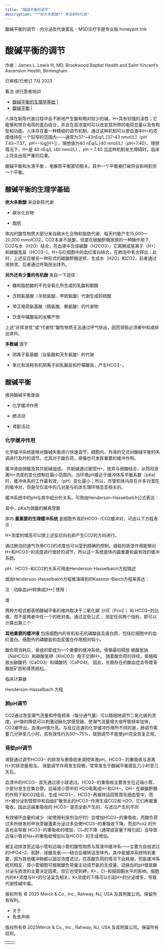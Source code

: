 ```yaml
---
title: "酸碱平衡的调节"
description: "**绝大多数酸** 来自新陈代谢"
---
```


﻿酸碱平衡的调节 \- 内分泌及代谢紊乱 \- MSD诊疗手册专业版 honeypot link

# 酸碱平衡的调节

作者：James L. Lewis III, MD, Brookwood Baptist Health and Saint Vincent’s Ascension Health, Birmingham

已审核/已修订 7月 2023

看法 进行患者培训

- [酸碱平衡的生理学基础](#酸碱平衡的生理学基础_v987110_zh) \|
- [酸碱平衡](#酸碱平衡_v987125_zh) \|

人体在新陈代谢过程中会不断地产生酸和相对较少的碱。H+具有较强的活性；它能够和带负电荷的蛋白结合，并且在高浓度时可以改变其所带的电荷总量以及有构型和功能。人体存在着一种精细的调节机制，通过这种机制可以使血液中H+的浓度维持在一个较窄的范围内——通常为37～43nEq/L \[37-43 nmol/L\]（pH 7.43~7.37，pH=−log\[H+\]），理想值为40 nEq/L \[40 nmol/L\]（pH=7.40）。理想情况下，H+是 40 nEq/L (40 nmol/L) ，pH = 7.40.当这种机制发生障碍时，临床上将会出现严重的后果。

酸碱平衡和水液平衡 、电解质平衡密切相关。其中一个平衡被打破将会影响到另一个平衡。

## 酸碱平衡的生理学基础

**绝大多数酸** 来自新陈代谢

- 碳水化合物

- 脂肪


体内的酸性物质大部分来自碳水化合物和脂肪代谢，每天约能产生15,000～20,000 mmolCO2。CO2本身不是酸，但是在碳酸酐酶家族的一种酶作用下, CO2与水（H2O）结合，在血液中合成碳酸（H2CO3），它离解成氢离子（H+）和碳酸氢盐（HCO3−)。H+与红细胞中的血红蛋白结合，在肺泡中氧合释出；此时，上述反应被另一种形式的碳酸酐酶逆转，生成水（H2O）和CO2，前者通过肾排泄，后者通过呼吸排出体外。

**另外还有少量的有机酸** 来自一下途径：

- 糖和脂肪酸的不完全氧化所生成的乳酸和酮酸

- 含硫氨基酸（半胱氨酸、甲硫氨酸）代谢生成的硫酸

- 带正电荷氨基酸（精氨酸、赖氨酸）的代谢物

- 饮食中磷酸盐的水解产物


上述“非挥发性”或“代谢性”酸性物质无法通过呼气排出，因而肾脏必须被中和或排出体外。

**多数碱** 源于

- 阴离子氨基酸（谷氨酸和天冬氨酸）的代谢

- 氧化和消耗有机阴离子如乳酸盐和柠檬酸盐，产生HCO3−。


## 酸碱平衡

维持酸碱平衡是由

- 化学缓冲作用

- 肺活动

- 肾脏活动


### 化学缓冲作用

化学缓冲系统能够对酸碱失衡进行快速调节，细胞内、外液的交流对酸碱平衡的失调进行及时的调节。尤其对于酸负荷，骨骼也可发挥重要的缓冲作用。

缓冲液由弱酸及其共轭碱组成。 共轭碱通过接受H+，放弃与弱酸结合，从而将游离H+浓度的变化控制在最小范围内。当环境pH接近于缓冲体系平衡系数（pKa)时，缓冲体系的工作最有效，（pH）变化最小；所以，尽管机体内存在许多对潜在的缓冲对，但是仅仅其中的几对是与机体生理环境息息相关的。

缓冲系统中的pH与其中组分的关系，可用由Henderson-Hasselbalch公式表达：



其中，pKa为弱酸的解离常数

体内 **最重要的生理缓冲系统** 是细胞外液的HCO3−/CO2缓冲对，可由以下方程表示：



H+浓度的增高可以使上述反应向右即产生CO2的方向进行。

通过肺泡的通气作用CO2的浓度也可以受到精确的控制，肾脏的排泄作用能够对H+和HCO3−的浓度进行很好的调节，所以这一系统是体内最重要和最有效的缓冲系统。

pH、HCO3−和CO2的关系可用由Henderson-Hasselbalch方程描述



或由Henderson-Hasselbalch方程推演得到的Kassirer-Bleich方程来表达：



注：动脉血pH转换成\[H+\] 使用：



或



两种方程式都表明酸碱平衡的维持取决于二氧化碳 _分压_（Pco2 ）和 HCO3−的比值，而不是两者中任一个的绝对值。通过这些公式 ，测定任何两个指标，即可以计算出第三个

**其他重要的缓冲液** 包括细胞内的有机和无机磷酸盐及蛋白质，包括红细胞中的血红蛋白。细胞外的磷酸盐和血浆蛋白作用相对较小。

酸负荷消耗后，骨组织即成为一个重要的缓冲系统。骨骼最初释放 碳酸氢钠 （NaHCO3）和碳酸氢钾（KHCO3）用于交换H+。 随着酸负荷的持续，骨骼释放出碳酸钙（CaCO3）和磷酸钙（CaPO4)。 因此，长期存在的酸血症会导致骨骼脱矿质和骨质疏松。

临床计算器

Henderson-Hasselbach 方程



### 肺pH调节

CO2通过改变潮气流量和呼吸频率（每分通气量）可以精细地调节二氧化碳的浓度。pH值的降低可以刺激动脉化学感受器，使潮气流量增大或呼吸频率加快，CO2被呼出，血液pH值升高。与反应迅速的化学缓冲作用所不同的是，肺调节需要几分钟至几小时。其有效性约为50～75%，故肺调节不能使pH完全恢复正常。

### 肾脏pH调节

肾脏通过调节HCO3− 的排泄与重吸收来调控体液pH。HCO3− 的重吸收与游离H+的排泄量相当。 肾脏调节作用发生较晚，常常发生于酸碱平衡紊乱几小时至几天后。

血清中的HCO3− 首先通过肾小球滤过。HCO3−的重吸收主要发生在近端小管，少部分发生在集合管。远端肾小管中的 H2O电离成H+和OH−，OH− 在碳酸酐酶的作用下和CO2结合，生成 HCO3−，HCO3−再被转运回管周毛细血管中，而H+被分泌到管腔中和自由扩散至此的HCO3−作用生成CO2和 H2O，它们再被重吸收。因此远端重吸收的 HCO3− 是完全新产生的，与滤过产生的不同

有效循环血量的减少（如使用利尿剂治疗时）会增加HCO3−的重吸收，而酸负荷过多所继发的甲状旁腺激素分泌过多会使HCO3−的重吸收下降。而且Pco2 的升高也会导致 HCO3−的重吸收的增加，Cl−的下降（通常由容量下降引起）会导致近端小管对Na+的重吸收增加以及HCO3− 的生成增加。

被主动排泄至近端小管和远端小管的酸性物质与尿液中缓冲系——主要为自由滤过的HPO4−2、肌酐、尿酸及氨——结合后被转运至体外。其中氨缓冲系统特别重要，因为其他缓冲物都以固定浓度滤过，在高酸负荷的情况下会耗竭，而氨缓冲系统则相反，肾小管细胞可根据酸负荷量主动调节氨的生成量。动脉血的pH值是酸分泌与排泄的主要决定因素，但它也受到钾，K+、Cl−和醛固酮水平的影响。细胞内的K+浓度与H+的分泌呈负相关，K+浓度的下降可以引起H+的分泌增多，导致 代谢性碱中毒。



版权所有 © 2025
Merck & Co., Inc., Rahway, NJ, USA 及其附属公司。保留所有权利。

- 关于
- 免责声明

版权所有© 2025Merck & Co., Inc., Rahway, NJ, USA 及其附属公司。保留所有权利。

|     |     |
| --- | --- |
|  |  |